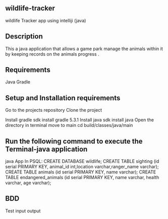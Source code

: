 ## wildlife-tracker
wildlife Tracker app using intelliji (java)

## Description

This a java application that allows a game park manage the animals within it by keeping records on the animals progress .

## Requirements

Java
Gradle

## Setup and Installation requirements

Go to the projects repository
Clone the project

Install gradle
sdk install gradle 5.3.1
Install java
sdk install java
Open the directory in terminal
move to main
cd build/classes/java/main

## Run the following command to execute the Terminal-java application

java App
In PSQL:
CREATE DATABASE wildlife;
CREATE TABLE sighting (id serial PRIMARY KEY, animal_id int,location varchar,ranger_name varchar);
CREATE TABLE animals (id serial PRIMARY KEY, name varchar);
CREATE TABLE endangered_animals (id serial PRIMARY KEY, name varchar, health varchar, age varchar);

## BDD
Test	input	output

